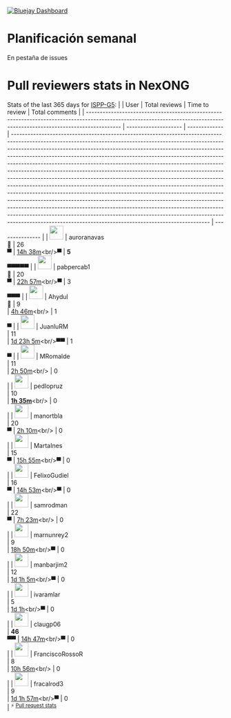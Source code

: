 [![Bluejay Dashboard](https://img.shields.io/badge/Bluejay-Dashboard_05-blue.svg)](https://dashboard.bluejay.governify.io/dashboard/script/dashboardLoader.js?dashboardURL=https://reporter.bluejay.governify.io/api/v4/dashboards/tpa-ISPP-2024-GH-ISPP-G5_NexONG/main)

# Planificación semanal
En pestaña de issues

# Pull reviewers stats in NexONG
Stats of the last 365 days for [ISPP-G5](https://github.com/ISPP-G5):
|                                                                                                                                                                          | User                 | Total reviews | Time to review                                                                                                                                                                                                                                                                                                                                                                                                                                                                                                                                                                                                                                                                                                                                                                                                                                                                                                                                                                                                                                  | Total comments  |
| ------------------------------------------------------------------------------------------------------------------------------------------------------------------------ | -------------------- | ------------- | ----------------------------------------------------------------------------------------------------------------------------------------------------------------------------------------------------------------------------------------------------------------------------------------------------------------------------------------------------------------------------------------------------------------------------------------------------------------------------------------------------------------------------------------------------------------------------------------------------------------------------------------------------------------------------------------------------------------------------------------------------------------------------------------------------------------------------------------------------------------------------------------------------------------------------------------------------------------------------------------------------------------------------------------------- | --------------- |
| <a href="https://github.com/auroranavas"><img src="https://avatars.githubusercontent.com/u/73229219?u=271ab384386a24bd7ddc60e3ee16f6a6414e9390&v=4" width="32"></a>      | auroranavas<br/>🥇   | 26<br/>▀      | [14h 38m](https://app.flowwer.dev/charts/review-time/~(u~(i~'73229219~n~'auroranavas)~p~365~r~(~(d~'s9evx0~t~'13rv)~(d~'s9ew6p~t~'14y1)~(d~'s9ewgp~t~'1581)~(d~'s9ex47~t~'14z2)~(d~'s9gm6v~t~'2d)~(d~'s9pvra~t~'14bj)~(d~'s9pyg6~t~'170f)~(d~'s9q146~t~'1cu5)~(d~'s9q4uf~t~'1gke)~(d~'s9q7wi~t~'1jmh)~(d~'s9qa14~t~'36k)~(d~'s9qb17~t~'1mr6)~(d~'s9qbq1~t~'4vh)~(d~'s9qc88~t~'5do)~(d~'s9qgud~t~'277m)~(d~'s9qlei~t~'2brr)~(d~'s9qlsp~t~'2c5y)~(d~'s9rplr~t~'10mt)~(d~'s9rqfy~t~'11h0)~(d~'s9rviw~t~'16jy)~(d~'s9rzo1~t~'1ap3)~(d~'s9s0jb~t~'1bkd)~(d~'s9s79m~t~'1rm5)~(d~'s9s9ea~t~'7sbg)~(d~'s9sbtd~t~'426m)~(d~'s9sc6w~t~'42k5)~(d~'s9selc~t~'24c)~(d~'s9xers~t~'4y)~(d~'s9xevj~t~'3oi)~(d~'sadzhl~t~'2cm)~(d~'sadzu3~t~'2p4)~(d~'sae37y~t~'f6)~(d~'saee49~t~'a7s)~(d~'saeewe~t~'azx)~(d~'saefej~t~'e17)~(d~'safro1~t~'1nrk)~(d~'safts7~t~'1pvq)~(d~'sag09v~t~'5qa4)~(d~'sahpev~t~'13ku)~(d~'sahr8c~t~'im55)~(d~'sahrcn~t~'15im)~(d~'sahu4m~t~'1ido)~(d~'sai8nm~t~'j3kf)~(d~'sajejj~t~'94js)~(d~'sak8qi~t~'3wzk)~(d~'sapjfr~t~'2tf))))<br/>▀ | **5**<br/>▀▀▀▀▀ |
| <a href="https://github.com/pabpercab1"><img src="https://avatars.githubusercontent.com/u/72883992?u=ad68848b268cc968862f095cd5411b60316d2277&v=4" width="32"></a>       | pabpercab1<br/>🥈    | 20<br/>▀      | [22h 57m](https://app.flowwer.dev/charts/review-time/~(u~(i~'72883992~n~'pabpercab1)~p~365~r~(~(d~'s995uw~t~'4k)~(d~'s9q8bc~t~'1k1b)~(d~'s9q9w6~t~'31m)~(d~'s9qb63~t~'1mw2)~(d~'s9qf29~t~'87p)~(d~'s9qf7d~t~'25km)~(d~'s9rroz~t~'3i28)~(d~'s9rvpp~t~'1g28)~(d~'s9ry28~t~'127i)~(d~'s9s6qn~t~'1r36)~(d~'s9s9jr~t~'7sgx)~(d~'s9scb8~t~'42oh)~(d~'s9zry3~t~'sxl)~(d~'sa0229~t~'k2r)~(d~'sa136p~t~'1y3i)~(d~'sa1d9a~t~'1v9s)~(d~'sa37zr~t~'42wk)~(d~'sa389h~t~'3q9z)~(d~'sa393e~t~'1pms)~(d~'sacrw2~t~'2hwb)~(d~'sae021~t~'2x2)~(d~'sae3qq~t~'x7)~(d~'sae4ks~t~'1r9)~(d~'saeerc~t~'f9o5)~(d~'safwaz~t~'1sei)~(d~'sageum~t~'2c13)~(d~'sajexv~t~'94y4)~(d~'sak79k~t~'c6)~(d~'sak9ak~t~'20si)~(d~'sakcmn~t~'40vp)~(d~'salqet~t~'3hwr)~(d~'sam1b3~t~'3st1)~(d~'sannc1~t~'69y)~(d~'sao3es~t~'a60))))<br/>▀                                                                                                                                                                                                                                               | 3<br/>▀▀▀       |
| <a href="https://github.com/Ahydul"><img src="https://avatars.githubusercontent.com/u/48711356?v=4" width="32"></a>                                                      | Ahydul<br/>🥉        | 9<br/>        | [4h 46m](https://app.flowwer.dev/charts/review-time/~(u~(i~'48711356~n~'Ahydul)~p~365~r~(~(d~'s996tj~t~'3h)~(d~'s9d7wl~t~'b78)~(d~'s9dhi4~t~'2yt)~(d~'s9dier~t~'3vg)~(d~'s9dn93~t~'222)~(d~'s9dqsv~t~'5lu)~(d~'s9pwqx~t~'15b6)~(d~'s9pyn7~t~'177g)~(d~'s9ru4c~t~'y9m)~(d~'s9zkcl~t~'f9e)~(d~'sa1j5x~t~'2e2q)~(d~'sa2wms~t~'3rjl)~(d~'sa4sjc~t~'392q)~(d~'sanjpk~t~'24o))))<br/>                                                                                                                                                                                                                                                                                                                                                                                                                                                                                                                                                                                                                                                                 | 1<br/>▀         |
| <a href="https://github.com/JuanluRM"><img src="https://avatars.githubusercontent.com/u/50084856?v=4" width="32"></a>                                                    | JuanluRM<br/>        | 11<br/>       | [1d 23h 5m](https://app.flowwer.dev/charts/review-time/~(u~(i~'50084856~n~'JuanluRM)~p~365~r~(~(d~'s99hr3~t~'7ns)~(d~'s9qaux~t~'1mkw)~(d~'s9qb3e~t~'1mtd)~(d~'s9rroc~t~'3i1l)~(d~'s9rt1x~t~'7bz3)~(d~'s9rxe8~t~'7gbe)~(d~'s9rzay~t~'7i84)~(d~'s9s20b~t~'3sdk)~(d~'s9s43m~t~'3ugv)~(d~'s9s7j2~t~'1rvl)~(d~'s9s7u0~t~'7qr6)~(d~'s9sbdz~t~'41r8)~(d~'s9sbx4~t~'42ad)~(d~'s9sccy~t~'42q7)~(d~'s9seui~t~'2di)~(d~'s9sf7v~t~'2qv)~(d~'sa3fie~t~'1w1s)~(d~'saedt7~t~'cfv)~(d~'sak77o~t~'aa)~(d~'sakb3c~t~'22la)~(d~'sakg3x~t~'44cz)~(d~'sam00h~t~'3rif))))<br/>▀▀                                                                                                                                                                                                                                                                                                                                                                                                                                                                                      | 1<br/>▀         |
| <a href="https://github.com/MRomalde"><img src="https://avatars.githubusercontent.com/u/32481171?u=20be6794b641e4f26e109d5710b5911c3361149b&v=4" width="32"></a>         | MRomalde<br/>        | 11<br/>       | [2h 50m](https://app.flowwer.dev/charts/review-time/~(u~(i~'32481171~n~'MRomalde)~p~365~r~(~(d~'s996ci~t~'m6)~(d~'s9b41b~t~'1u7)~(d~'s9d4kg~t~'7v3)~(d~'s9rtzl~t~'1ec4)~(d~'s9sf50~t~'2o0)~(d~'s9z7ps~t~'8pa)~(d~'sadv8a~t~'8v4t)~(d~'sagc61~t~'29ci)~(d~'sam564~t~'3wo2)~(d~'sanknd~t~'32h)~(d~'sanxkp~t~'4bx))))<br/>                                                                                                                                                                                                                                                                                                                                                                                                                                                                                                                                                                                                                                                                                                                         | 0<br/>          |
| <a href="https://github.com/pedlopruz"><img src="https://avatars.githubusercontent.com/u/72874470?v=4" width="32"></a>                                                   | pedlopruz<br/>       | 10<br/>       | [**1h 35m**](https://app.flowwer.dev/charts/review-time/~(u~(i~'72874470~n~'pedlopruz)~p~365~r~(~(d~'s996ua~t~'48)~(d~'s99hs0~t~'7op)~(d~'s9rl2t~t~'p83)~(d~'s9rwuo~t~'10zy)~(d~'s9z52r~t~'629)~(d~'s9zkus~t~'lua)~(d~'sa2v86~t~'3q4z)~(d~'sadytc~t~'1od)~(d~'sadyu8~t~'1p9)~(d~'sadz5b~t~'20c)~(d~'sadzih~t~'2di)~(d~'sadzu0~t~'3yd)~(d~'sae35n~t~'cv)~(d~'sahl29~t~'ifz2)~(d~'sai87f~t~'j348)~(d~'sanhw0~t~'b4)~(d~'sanxn7~t~'4ef))))<br/>                                                                                                                                                                                                                                                                                                                                                                                                                                                                                                                                                                                                    | 0<br/>          |
| <a href="https://github.com/manortbla"><img src="https://avatars.githubusercontent.com/u/72883742?u=d1a4fa97f48de274f76603530d539a17649d2211&v=4" width="32"></a>        | manortbla<br/>       | 20<br/>▀      | [2h 10m](https://app.flowwer.dev/charts/review-time/~(u~(i~'72883742~n~'manortbla)~p~365~r~(~(d~'s996u3~t~'41)~(d~'s99ttf~t~'2kp)~(d~'s9b56w~t~'2zs)~(d~'s9pu4x~t~'12p6)~(d~'s9pur4~t~'5doa)~(d~'s9qcuh~t~'5zx)~(d~'s9rna6~t~'yb8)~(d~'s9ru5z~t~'1571)~(d~'s9rzmg~t~'7ijm)~(d~'s9rzr3~t~'1as5)~(d~'s9s0pk~t~'1bqm)~(d~'s9z6za~t~'7ys)~(d~'sa327p~t~'4bh)~(d~'sa4mo9~t~'ad)~(d~'sae0eg~t~'4it)~(d~'sae1tb~t~'ewq4)~(d~'sae22v~t~'pj)~(d~'sae467~t~'1df)~(d~'safuje~t~'1qmx)~(d~'sak744~t~'6q)~(d~'salqqx~t~'ow)~(d~'salr0q~t~'yp)~(d~'sanmha~t~'csk)~(d~'sann88~t~'665)~(d~'sannza~t~'jn))))<br/>                                                                                                                                                                                                                                                                                                                                                                                                                                                | 0<br/>          |
| <a href="https://github.com/MartaInes"><img src="https://avatars.githubusercontent.com/u/73229109?v=4" width="32"></a>                                                   | MartaInes<br/>       | 15<br/>▀      | [15h 55m](https://app.flowwer.dev/charts/review-time/~(u~(i~'73229109~n~'MartaInes)~p~365~r~(~(d~'s9ay3e~t~'1atv)~(d~'s9cpw8~t~'kew)~(d~'s9d8my~t~'135m)~(d~'s9d94y~t~'awn)~(d~'s9dczz~t~'17in)~(d~'s9demm~t~'195a)~(d~'s9nzx4~t~'1g2)~(d~'s9onr4~t~'e49)~(d~'s9op3q~t~'bnqd)~(d~'s9opi7~t~'2u6)~(d~'s9qbj0~t~'1ouz)~(d~'s9qbtx~t~'dagk)~(d~'s9tkja~t~'18vi)~(d~'sa16zt~t~'3aks)~(d~'sa4mrc~t~'dg)~(d~'sa4nlq~t~'1hs9)~(d~'sa4o56~t~'1ra)~(d~'sa4oou~t~'1ivd)~(d~'saaw96~t~'69va)~(d~'sac0hj~t~'7e3n)~(d~'sac130~t~'6mj1)~(d~'saclbu~t~'cbp)~(d~'san0oi~t~'x2o)~(d~'sano0r~t~'5s))))<br/>▀                                                                                                                                                                                                                                                                                                                                                                                                                                                      | 0<br/>          |
| <a href="https://github.com/FelixoGudiel"><img src="https://avatars.githubusercontent.com/u/73229175?u=c997800b0d7499ab897433d9f9d0e9a1ccfa5e18&v=4" width="32"></a>     | FelixoGudiel<br/>    | 16<br/>▀      | [14h 53m](https://app.flowwer.dev/charts/review-time/~(u~(i~'73229175~n~'FelixoGudiel)~p~365~r~(~(d~'s9dhkl~t~'31a)~(d~'s9di97~t~'3pw)~(d~'s9ewhf~t~'158r)~(d~'s9ewo4~t~'14iz)~(d~'s9ex3t~t~'14yo)~(d~'s9gm9l~t~'53)~(d~'s9pykh~t~'174q)~(d~'s9ru1r~t~'1eea)~(d~'s9ruag~t~'15bi)~(d~'s9rvwz~t~'16y1)~(d~'s9ryn3~t~'12sd)~(d~'s9rzpp~t~'1aqr)~(d~'s9s24x~t~'1d5z)~(d~'s9s9kc~t~'7shi)~(d~'s9zlee~t~'3ew)~(d~'sadw4n~t~'3m4w)~(d~'saebra~t~'8xr)~(d~'safu0d~t~'1r6u)~(d~'safzjn~t~'5pjw)~(d~'sai8zc~t~'j3w5)~(d~'sajeul~t~'94uu)~(d~'sanjve~t~'1aox)~(d~'sank6k~t~'ahu)~(d~'sankh9~t~'asj)~(d~'sanknp~t~'3lm))))<br/>▀                                                                                                                                                                                                                                                                                                                                                                                                                            | 0<br/>          |
| <a href="https://github.com/samrodman"><img src="https://avatars.githubusercontent.com/u/73229247?v=4" width="32"></a>                                                   | samrodman<br/>       | 22<br/>▀      | [7h 23m](https://app.flowwer.dev/charts/review-time/~(u~(i~'73229247~n~'samrodman)~p~365~r~(~(d~'s99683~t~'18hy)~(d~'s99bdz~t~'9u)~(d~'s99fx8~t~'j4)~(d~'s99u6p~t~'6x6)~(d~'s9bo9c~t~'41u)~(d~'s9dgjs~t~'ifp)~(d~'s9dhek~t~'jah)~(d~'s9n03q~t~'7q7)~(d~'s9olbw~t~'kuj)~(d~'s9olqi~t~'4uh)~(d~'s9qmgu~t~'yl)~(d~'s9qmpn~t~'2m8a)~(d~'s9qmsm~t~'25wl)~(d~'s9s4y2~t~'5165)~(d~'s9s51m~t~'3o5l)~(d~'s9s5p8~t~'3lr0)~(d~'s9s5xf~t~'9mzv)~(d~'s9sgpx~t~'3wrp)~(d~'s9tmnl~t~'1azt)~(d~'s9xosz~t~'cn9g)~(d~'s9z2y0~t~'e1eh)~(d~'sa327p~t~'526)~(d~'sa389r~t~'k65)~(d~'saaws6~t~'8dp)~(d~'saci4q~t~'1tq9)~(d~'sag0i0~t~'217d)~(d~'sag18k~t~'5at)~(d~'sag6dm~t~'272z)~(d~'sageli~t~'inr)~(d~'sahnqs~t~'4tlz)~(d~'sap7d6~t~'3jd)~(d~'sapa43~t~'6aa))))<br/>                                                                                                                                                                                                                                                                                                | 0<br/>          |
| <a href="https://github.com/marnunrey2"><img src="https://avatars.githubusercontent.com/u/73229261?v=4" width="32"></a>                                                  | marnunrey2<br/>      | 9<br/>        | [18h 50m](https://app.flowwer.dev/charts/review-time/~(u~(i~'73229261~n~'marnunrey2)~p~365~r~(~(d~'s995hb~t~'17r6)~(d~'s9m77c~t~'v2)~(d~'s9m7cl~t~'5b)~(d~'s9m7oz~t~'hp)~(d~'saakh5~t~'6mwl)~(d~'saal3c~t~'7f9v)~(d~'saapgz~t~'6rwf)~(d~'sabxcl~t~'11ef)~(d~'sac4qc~t~'18s6)~(d~'sact6k~t~'myi)~(d~'safr2q~t~'3ivm)~(d~'sag5jl~t~'3xch)~(d~'sag740~t~'3yww)~(d~'sap03s~t~'1nuo))))<br/>▀                                                                                                                                                                                                                                                                                                                                                                                                                                                                                                                                                                                                                                                        | 0<br/>          |
| <a href="https://github.com/manbarjim2"><img src="https://avatars.githubusercontent.com/u/80253313?u=c1f87b793ec9370da72464880caa27411f6ea04b&v=4" width="32"></a>       | manbarjim2<br/>      | 12<br/>       | [1d 1h 5m](https://app.flowwer.dev/charts/review-time/~(u~(i~'80253313~n~'manbarjim2)~p~365~r~(~(d~'s9is8p~t~'5bh0)~(d~'s9mx0n~t~'4n4)~(d~'s9s56h~t~'3oag)~(d~'s9s5se~t~'3lu6)~(d~'s9s5zo~t~'9n24)~(d~'sa58u9~t~'hf3)~(d~'sab452~t~'fql)~(d~'sab4qg~t~'slsw)~(d~'sab501~t~'xo8c)~(d~'saci90~t~'1tuj)~(d~'sacihz~t~'2aa)~(d~'sacm5f~t~'4sq)~(d~'saei2j~t~'1h51)~(d~'saeit6~t~'21gh)~(d~'saej2l~t~'w051)~(d~'saej8y~t~'112h9)~(d~'sagbyv~t~'gpu)~(d~'sam5je~t~'1xk))))<br/>▀                                                                                                                                                                                                                                                                                                                                                                                                                                                                                                                                                                      | 0<br/>          |
| <a href="https://github.com/ivaramlar"><img src="https://avatars.githubusercontent.com/u/92535673?v=4" width="32"></a>                                                   | ivaramlar<br/>       | 5<br/>        | [1d 1h](https://app.flowwer.dev/charts/review-time/~(u~(i~'92535673~n~'ivaramlar)~p~365~r~(~(d~'s9pwsk~t~'1no7)~(d~'s9qgar~t~'276e)~(d~'s9rsln~t~'34)~(d~'s9z2f9~t~'e0vq)~(d~'sa0z10~t~'32lz)~(d~'sadx7s~t~'waa))))<br/>▀                                                                                                                                                                                                                                                                                                                                                                                                                                                                                                                                                                                                                                                                                                                                                                                                                       | 0<br/>          |
| <a href="https://github.com/claugp06"><img src="https://avatars.githubusercontent.com/u/99924348?v=4" width="32"></a>                                                    | claugp06<br/>        | **46**<br/>▀▀ | [14h 47m](https://app.flowwer.dev/charts/review-time/~(u~(i~'99924348~n~'claugp06)~p~365~r~(~(d~'sacgh7~t~'7h2)~(d~'sacglz~t~'ea)~(d~'sachsc~t~'8s7)~(d~'sacq1s~t~'8p3)~(d~'sacq6q~t~'21s9)~(d~'sacqel~t~'u7h1)~(d~'sacqiu~t~'z9r5)~(d~'sady3b~t~'10hbm)~(d~'sadydt~t~'1490)~(d~'sadysb~t~'vfur)~(d~'sadzje~t~'8r)~(d~'sae0ar~t~'zd9)~(d~'sae0fe~t~'14r)~(d~'sae3jj~t~'48w)~(d~'sae6qy~t~'15tg)~(d~'saefr9~t~'1etr)~(d~'saegge~t~'1fiw)~(d~'safoyq~t~'jq)~(d~'safp2e~t~'7u)~(d~'safrnw~t~'12aw7)~(d~'saftp7~t~'5a7)~(d~'sag101~t~'52a)~(d~'sag7ir~t~'j3r)~(d~'sag90b~t~'klb)~(d~'sagb9f~t~'fbo)~(d~'sahmte~t~'152g)~(d~'sahnmd~t~'4mov)~(d~'sahuul~t~'1d3n)~(d~'sam5z6~t~'2dc)~(d~'san0fu~t~'wu0)~(d~'saovlr~t~'1ipx)~(d~'saovrs~t~'1jio)~(d~'saow13~t~'1p42)~(d~'saowgf~t~'3dsa)~(d~'saowlr~t~'c2gy)~(d~'saoyxf~t~'1mob)~(d~'sap4xs~t~'13z)~(d~'sap63k~t~'cbyr)~(d~'sap9i0~t~'374))))<br/>▀                                                                                                                                                    | 0<br/>          |
| <a href="https://github.com/FranciscoRossoR"><img src="https://avatars.githubusercontent.com/u/100620982?u=023be6f8acd04e8bd3acabc53ed6689141098511&v=4" width="32"></a> | FranciscoRossoR<br/> | 8<br/>        | [10h 56m](https://app.flowwer.dev/charts/review-time/~(u~(i~'100620982~n~'FranciscoRossoR)~p~365~r~(~(d~'s9bod1~t~'45j)~(d~'s9m7ro~t~'ke)~(d~'s9qgw0~t~'2795)~(d~'s9qj9f~t~'fjj)~(d~'s9qjt8~t~'2jbv)~(d~'s9s4g5~t~'50o8)~(d~'s9tktt~t~'1961)~(d~'sacmff~t~'dfa))))<br/>                                                                                                                                                                                                                                                                                                                                                                                                                                                                                                                                                                                                                                                                                                                                                                         | 0<br/>          |
| <a href="https://github.com/fracalrod3"><img src="https://avatars.githubusercontent.com/u/126952163?u=a9673aa180bbb32f9393cce301156a82b9f386a5&v=4" width="32"></a>      | fracalrod3<br/>      | 9<br/>        | [1d 1h 57m](https://app.flowwer.dev/charts/review-time/~(u~(i~'126952163~n~'fracalrod3)~p~365~r~(~(d~'s9dhtj~t~'fwx)~(d~'s9f475~t~'2ypt)~(d~'s9rny8~t~'950o)~(d~'s9rob4~t~'34cw)~(d~'s9s615~t~'3m2x)~(d~'s9zoib~t~'ai1)~(d~'sa0z9b~t~'32ua)~(d~'sa30dv~t~'ca9)~(d~'sacilh~t~'aed)~(d~'sae8at~t~'203p)~(d~'sagoc6~t~'6l8))))<br/>▀                                                                                                                                                                                                                                                                                                                                                                                                                                                                                                                                                                                                                                                                                                               | 0<br/>          |
<sup>⚡️ [Pull request stats](https://bit.ly/pull-request-stats)</sup>
